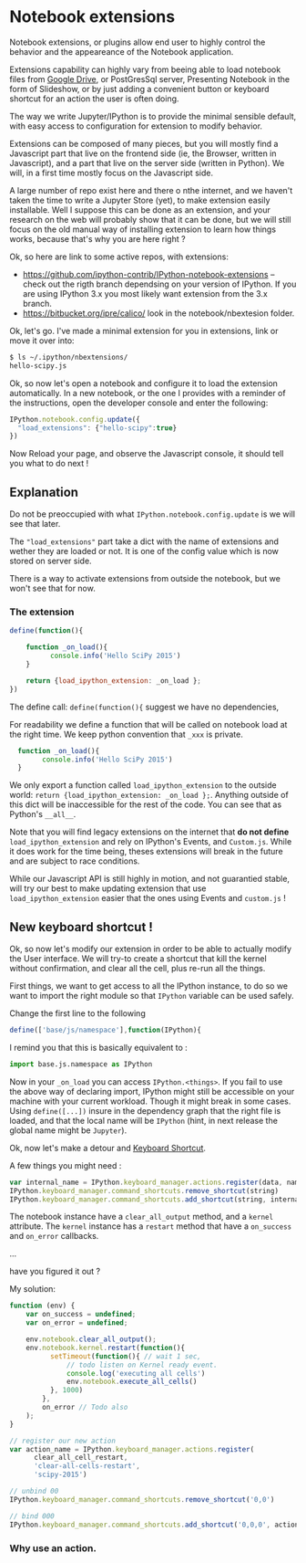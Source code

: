 # Notebook extensions

Notebook extensions, or plugins allow end user to highly control the behavior and the appeareance of the Notebook application.

Extensions capability can highly vary from beeing able to load notebook files from [Google Drive](https://github.com/jupyter/jupyter-drive), or PostGresSql server, Presenting Notebook in the form of Slideshow, or by just adding a convenient button or keyboard shortcut for an action the user is often doing.

The way we write Jupyter/IPython is to provide the minimal sensible default, with easy access to configuration for extension to modify behavior.


Extensions can be composed of many pieces, but you will mostly find a Javascript part that live on the frontend side (ie, the Browser, written in Javascript), and a part that live on the server side (written in Python). We will, in a first time mostly focus on the Javascript side.

A large number of repo exist here and there o nthe internet, and we haven't taken the time to write a Jupyter Store (yet), to make extension easily installable. Well I suppose this can be done as an extension, and your research on the web will probably show that it can be done, but we will still focus on the old manual way of installing extension to learn how things works, because that's why you are here right ?

Ok, so here are link to some active repos, with extensions:

 - https://github.com/ipython-contrib/IPython-notebook-extensions – check out the rigth branch dependsing on your version of IPython. If you are using IPython 3.x you most likely want extension from the 3.x branch.
 - https://bitbucket.org/ipre/calico/ look in the notebook/nbextesion folder.


Ok, let's go. I've made a minimal extension for you in extensions, link or move it over into:

```bash
$ ls ~/.ipython/nbextensions/
hello-scipy.js
```

Ok, so now let's open a notebook and configure it to load the extension automatically.
In a new notebook, or the one I provides with a reminder of the instructions, open the developer console
and enter the following:


```js
IPython.notebook.config.update({
  "load_extensions": {"hello-scipy":true}
})
```

Now Reload your page, and observe the Javascript console, it should tell you what to do next !

## Explanation

Do not be preoccupied with what `IPython.notebook.config.update` is we will see that later.

The `"load_extensions"` part take a dict with the name of extensions and wether they are loaded
or not. It is one of the config value which is now stored on server side.

There is a way to activate extensions from outside the notebook, but we won't see
that for now.

### The extension

```js
define(function(){

    function _on_load(){
          console.info('Hello SciPy 2015')
    }

    return {load_ipython_extension: _on_load };
})
```

The define call: `define(function(){` suggest we have no dependencies,

For readability we define a function that will be called on notebook load at the right time.
We keep python convention that `_xxx` is private.
```js
  function _on_load(){
        console.info('Hello SciPy 2015')
  }
```

We only export a function called `load_ipython_extension` to the outside world:
`return {load_ipython_extension: _on_load };`. Anything outside of this dict will
be inaccessible for the rest of the code. You can see that as Python's `__all__`.

Note that you will find legacy extensions on the internet that **do not define**
`load_ipython_extension` and rely on IPython's Events, and `Custom.js`.
While it does work for the time being, theses extensions will break in the future
and are subject to race conditions.

While our Javascript API is still highly in motion, and not guarantied stable,
will try our best to make updating extension that use `load_ipython_extension` easier
that the ones using Events and `custom.js` !


## New keyboard shortcut !

Ok, so now let's modify our extension in order to be able to actually modify the
User interface. We will try-to create a shortcut that kill the kernel without confirmation,
and clear all the cell, plus re-run all the things.

First things, we want to get access to all the IPython instance, to do so we want
to import the right module so that `IPython` variable can be used safely.

Change the first line to the following


```js
define(['base/js/namespace'],function(IPython){
```

I remind you that this is basically equivalent to :

```python
import base.js.namespace as IPython
```


Now in your `_on_load` you can access `IPython.<things>`. If you fail
to use the above way of declaring import, IPython might still be accessible on your
machine with your current workload. Though it might break in some cases.
Using `define([...])` insure in the dependency graph that the right file is loaded,
and that the local name will be `IPython` (hint, in next release the global name might be `Jupyter`).

Ok, now let's make a detour and [Keyboard Shortcut](./keyboardshortcut.md).

A few things you might need :

```javascript
var internal_name = IPython.keyboard_manager.actions.register(data, name , `scipy-2015`)
IPython.keyboard_manager.command_shortcuts.remove_shortcut(string)
IPython.keyboard_manager.command_shortcuts.add_shortcut(string, internal_name)
```

The notebook instance have a `clear_all_output` method, and a `kernel` attribute.
The `kernel` instance has a `restart` method that have a `on_success` and `on_error` callbacks.


...

have you figured it out ?

My solution:

```js
function (env) {
    var on_success = undefined;
    var on_error = undefined;

    env.notebook.clear_all_output();
    env.notebook.kernel.restart(function(){
          setTimeout(function(){ // wait 1 sec,
              // todo listen on Kernel ready event.
              console.log('executing all cells')
              env.notebook.execute_all_cells()
          }, 1000)
        },
        on_error // Todo also
    );
}
```

```js
// register our new action
var action_name = IPython.keyboard_manager.actions.register(
      clear_all_cell_restart,
      'clear-all-cells-restart',
      'scipy-2015')

// unbind 00
IPython.keyboard_manager.command_shortcuts.remove_shortcut('0,0')

// bind 000
IPython.keyboard_manager.command_shortcuts.add_shortcut('0,0,0', action_name)
```


### Why use an action. 
